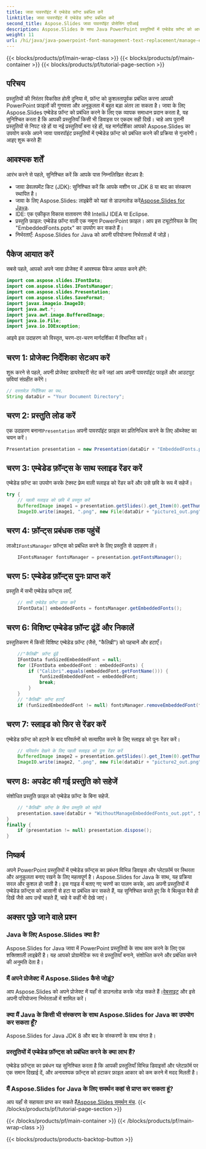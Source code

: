 ```yaml
---
title: जावा पावरपॉइंट में एम्बेडेड फ़ॉन्ट प्रबंधित करें
linktitle: जावा पावरपॉइंट में एम्बेडेड फ़ॉन्ट प्रबंधित करें
second_title: Aspose.Slides जावा पावरपॉइंट प्रोसेसिंग एपीआई
description: Aspose.Slides के साथ Java PowerPoint प्रस्तुतियों में एम्बेडेड फ़ॉन्ट को आसानी से प्रबंधित करें। अपनी स्लाइड्स को सुसंगत बनाने के लिए चरण-दर-चरण मार्गदर्शिका।
weight: 11
url: /hi/java/java-powerpoint-font-management-text-replacement/manage-embedded-fonts-java-powerpoint/
---
```


{{< blocks/products/pf/main-wrap-class >}}
{{< blocks/products/pf/main-container >}}
{{< blocks/products/pf/tutorial-page-section >}}

## परिचय
प्रस्तुतियों की निरंतर विकसित होती दुनिया में, फ़ॉन्ट को कुशलतापूर्वक प्रबंधित करना आपकी PowerPoint फ़ाइलों की गुणवत्ता और अनुकूलता में बहुत बड़ा अंतर ला सकता है। जावा के लिए Aspose.Slides एम्बेडेड फ़ॉन्ट को प्रबंधित करने के लिए एक व्यापक समाधान प्रदान करता है, यह सुनिश्चित करता है कि आपकी प्रस्तुतियाँ किसी भी डिवाइस पर एकदम सही दिखें। चाहे आप पुरानी प्रस्तुतियों से निपट रहे हों या नई प्रस्तुतियाँ बना रहे हों, यह मार्गदर्शिका आपको Aspose.Slides का उपयोग करके अपने जावा पावरपॉइंट प्रस्तुतियों में एम्बेडेड फ़ॉन्ट को प्रबंधित करने की प्रक्रिया से गुजारेगी। आइए शुरू करते हैं!
## आवश्यक शर्तें
आरंभ करने से पहले, सुनिश्चित करें कि आपके पास निम्नलिखित सेटअप है:
- जावा डेवलपमेंट किट (JDK): सुनिश्चित करें कि आपके मशीन पर JDK 8 या बाद का संस्करण स्थापित है।
-  जावा के लिए Aspose.Slides: लाइब्रेरी को यहां से डाउनलोड करें[Aspose.Slides for Java](https://releases.aspose.com/slides/java/).
- IDE: एक एकीकृत विकास वातावरण जैसे IntelliJ IDEA या Eclipse.
- प्रस्तुति फ़ाइल: एम्बेडेड फ़ॉन्ट वाली एक नमूना PowerPoint फ़ाइल। आप इस ट्यूटोरियल के लिए "EmbeddedFonts.pptx" का उपयोग कर सकते हैं।
- निर्भरताएँ: Aspose.Slides for Java को अपनी परियोजना निर्भरताओं में जोड़ें।
## पैकेज आयात करें
सबसे पहले, आपको अपने जावा प्रोजेक्ट में आवश्यक पैकेज आयात करने होंगे:
```java
import com.aspose.slides.IFontData;
import com.aspose.slides.IFontsManager;
import com.aspose.slides.Presentation;
import com.aspose.slides.SaveFormat;
import javax.imageio.ImageIO;
import java.awt.*;
import java.awt.image.BufferedImage;
import java.io.File;
import java.io.IOException;
```
आइये इस उदाहरण को विस्तृत, चरण-दर-चरण मार्गदर्शिका में विभाजित करें।
## चरण 1: प्रोजेक्ट निर्देशिका सेटअप करें
शुरू करने से पहले, अपनी प्रोजेक्ट डायरेक्टरी सेट करें जहां आप अपनी पावरपॉइंट फाइलें और आउटपुट छवियां संग्रहीत करेंगे।
```java
// दस्तावेज़ निर्देशिका का पथ.
String dataDir = "Your Document Directory";
```
## चरण 2: प्रस्तुति लोड करें
 एक उदाहरण बनाना`Presentation` अपनी पावरपॉइंट फ़ाइल का प्रतिनिधित्व करने के लिए ऑब्जेक्ट का चयन करें।
```java
Presentation presentation = new Presentation(dataDir + "EmbeddedFonts.pptx");
```
## चरण 3: एम्बेडेड फ़ॉन्ट्स के साथ स्लाइड रेंडर करें
एम्बेडेड फ़ॉन्ट का उपयोग करके टेक्स्ट फ़्रेम वाली स्लाइड को रेंडर करें और उसे छवि के रूप में सहेजें।
```java
try {
    // पहली स्लाइड को छवि में प्रस्तुत करें
    BufferedImage image1 = presentation.getSlides().get_Item(0).getThumbnail(new Dimension(960, 720));
    ImageIO.write(image1, ".png", new File(dataDir + "picture1_out.png"));
```
## चरण 4: फ़ॉन्ट्स प्रबंधक तक पहुंचें
 लाओ`IFontsManager` फ़ॉन्ट्स को प्रबंधित करने के लिए प्रस्तुति से उदाहरण लें।
```java
    IFontsManager fontsManager = presentation.getFontsManager();
```
## चरण 5: एम्बेडेड फ़ॉन्ट्स पुनः प्राप्त करें
प्रस्तुति में सभी एम्बेडेड फ़ॉन्ट्स लाएँ.
```java
    // सभी एम्बेडेड फ़ॉन्ट प्राप्त करें
    IFontData[] embeddedFonts = fontsManager.getEmbeddedFonts();
```
## चरण 6: विशिष्ट एम्बेडेड फ़ॉन्ट ढूंढें और निकालें
प्रस्तुतिकरण में किसी विशिष्ट एम्बेडेड फ़ॉन्ट (जैसे, "कैलिब्री") को पहचानें और हटाएँ।
```java
    //"कैलिब्री" फ़ॉन्ट ढूंढें
    IFontData funSizedEmbeddedFont = null;
    for (IFontData embeddedFont : embeddedFonts) {
        if ("Calibri".equals(embeddedFont.getFontName())) {
            funSizedEmbeddedFont = embeddedFont;
            break;
        }
    }
    // "कैलिब्री" फ़ॉन्ट हटाएँ
    if (funSizedEmbeddedFont != null) fontsManager.removeEmbeddedFont(funSizedEmbeddedFont);
```
## चरण 7: स्लाइड को फिर से रेंडर करें
एम्बेडेड फ़ॉन्ट को हटाने के बाद परिवर्तनों को सत्यापित करने के लिए स्लाइड को पुनः रेंडर करें।
```java
    // परिवर्तन देखने के लिए पहली स्लाइड को पुनः रेंडर करें
    BufferedImage image2 = presentation.getSlides().get_Item(0).getThumbnail(new Dimension(960, 720));
    ImageIO.write(image2, ".png", new File(dataDir + "picture2_out.png"));
```
## चरण 8: अपडेट की गई प्रस्तुति को सहेजें
संशोधित प्रस्तुति फ़ाइल को एम्बेडेड फ़ॉन्ट के बिना सहेजें.
```java
    // "कैलिब्री" फ़ॉन्ट के बिना प्रस्तुति को सहेजें
    presentation.save(dataDir + "WithoutManageEmbeddedFonts_out.ppt", SaveFormat.Ppt);
}
finally {
    if (presentation != null) presentation.dispose();
}
```
## निष्कर्ष
अपने PowerPoint प्रस्तुतियों में एम्बेडेड फ़ॉन्ट्स का प्रबंधन विभिन्न डिवाइस और प्लेटफ़ॉर्म पर स्थिरता और अनुकूलता बनाए रखने के लिए महत्वपूर्ण है। Aspose.Slides for Java के साथ, यह प्रक्रिया सरल और कुशल हो जाती है। इस गाइड में बताए गए चरणों का पालन करके, आप अपनी प्रस्तुतियों में एम्बेडेड फ़ॉन्ट्स को आसानी से हटा या प्रबंधित कर सकते हैं, यह सुनिश्चित करते हुए कि वे बिल्कुल वैसे ही दिखें जैसे आप उन्हें चाहते हैं, चाहे वे कहीं भी देखे जाएं।
## अक्सर पूछे जाने वाले प्रश्न
### Java के लिए Aspose.Slides क्या है?
Aspose.Slides for Java जावा में PowerPoint प्रस्तुतियों के साथ काम करने के लिए एक शक्तिशाली लाइब्रेरी है। यह आपको प्रोग्रामेटिक रूप से प्रस्तुतियाँ बनाने, संशोधित करने और प्रबंधित करने की अनुमति देता है।
### मैं अपने प्रोजेक्ट में Aspose.Slides कैसे जोड़ूं?
 आप Aspose.Slides को अपने प्रोजेक्ट में यहाँ से डाउनलोड करके जोड़ सकते हैं।[वेबसाइट](https://releases.aspose.com/slides/java/) और इसे अपनी परियोजना निर्भरताओं में शामिल करें।
### क्या मैं Java के किसी भी संस्करण के साथ Aspose.Slides for Java का उपयोग कर सकता हूँ?
Aspose.Slides for Java JDK 8 और बाद के संस्करणों के साथ संगत है।
### प्रस्तुतियों में एम्बेडेड फ़ॉन्ट्स को प्रबंधित करने के क्या लाभ हैं?
एम्बेडेड फ़ॉन्ट्स का प्रबंधन यह सुनिश्चित करता है कि आपकी प्रस्तुतियाँ विभिन्न डिवाइसों और प्लेटफ़ॉर्म पर एक समान दिखाई दें, और अनावश्यक फ़ॉन्ट्स को हटाकर फ़ाइल आकार को कम करने में मदद मिलती है।
### मैं Aspose.Slides for Java के लिए समर्थन कहां से प्राप्त कर सकता हूं?
 आप यहाँ से सहायता प्राप्त कर सकते हैं[Aspose.Slides समर्थन मंच](https://forum.aspose.com/c/slides/11).
{{< /blocks/products/pf/tutorial-page-section >}}

{{< /blocks/products/pf/main-container >}}
{{< /blocks/products/pf/main-wrap-class >}}

{{< blocks/products/products-backtop-button >}}
